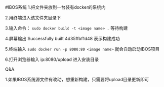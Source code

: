 #IBOS系统
1.把文件夹放到一台装有docker的系统内

2.用终端进入该文件夹目录下

3.输入命令： `sudo docker build -t <image name> .` 等待构建

4.屏幕输出 Successfully built 4d35ffbf1d48 表示构建成功

5.终端输入 `sudo docker run -p 8080:80 <image name>` 就会自动启动IBOS项目

6.打开浏览器输入 ip:8080/upload 进入安装目录

Q&A

1.如果IBOS系统源文件有改动，想重新构建，只需要将upload目录更新即可
